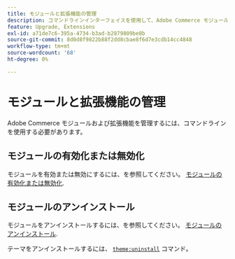 ```yaml
---
title: モジュールと拡張機能の管理
description: コマンドラインインターフェイスを使用して、Adobe Commerce モジュールおよび拡張機能を有効化、無効化およびアンインストールします。
feature: Upgrade, Extensions
exl-id: a71de7c6-395a-4734-b3ad-b2879809be0b
source-git-commit: 8d0d8f9822b88f2dd8cbae8f6d7e3cdb14cc4848
workflow-type: tm+mt
source-wordcount: '68'
ht-degree: 0%

---
```


# モジュールと拡張機能の管理

Adobe Commerce モジュールおよび拡張機能を管理するには、コマンドラインを使用する必要があります。

## モジュールの有効化または無効化

モジュールを有効または無効にするには、を参照してください。 [モジュールの有効化または無効化](../../installation/tutorials/manage-modules.md).

## モジュールのアンインストール

モジュールをアンインストールするには、を参照してください。 [モジュールのアンインストール](../../installation/tutorials/uninstall-modules.md).

テーマをアンインストールするには、 [`theme:uninstall`](../../installation/tutorials/themes.md) コマンド。
